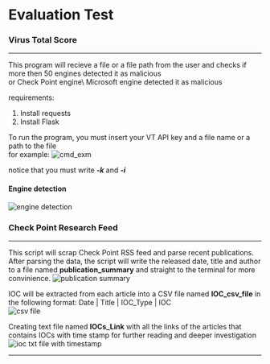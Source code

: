 # Evaluation Test
### Virus Total Score
-----------------
This program will recieve a file or a file path from the user and checks if more then 50 engines detected it as malicious <br/>
or Check Point engine\ Microsoft engine detected it as malicious <br/>

requirements:
1. Install requests
2. Install Flask <br/>

To run the program, you must insert your VT API key and a file name or a path to the file <br/>
for example:
![cmd_exm](https://user-images.githubusercontent.com/58383829/156204152-45e1bdec-ab36-4cce-b52f-0510dcd4fb24.jpg)
<br/>

notice that you must write **_-k_** and **_-i_** <br/>

#### Engine detection
![engine detection](https://user-images.githubusercontent.com/58383829/156322546-1e5070f1-a19d-4132-93c4-32bb9d8f852a.jpg)


### Check Point Research Feed
-----------------
This script will scrap Check Point RSS feed and parse recent publications.<br/> After parsing the data, the script will write the released date, title and author<br/> to a file named **__publication_summary__** and straight to the terminal for more convinience.
![publication summary](https://user-images.githubusercontent.com/58383829/156600531-31485fe7-7ff6-4487-bd92-58d744722838.jpg)


IOC will be extracted from each article into a CSV file named **__IOC_csv_file__** in the following format: Date | Title | IOC_Type | IOC <br/>
![csv file](https://user-images.githubusercontent.com/58383829/156600085-95fdd50e-797e-4b3a-ab3a-407338291d0d.jpg)


Creating text file named **__IOCs_Link__** with all the links of the articles that contains IOCs with time stamp for further reading and deeper investigation <br/>
![ioc txt file with timestamp](https://user-images.githubusercontent.com/58383829/156553173-bc9e23f5-9d08-4142-bb2a-19039b56e07e.jpg)



_________________
